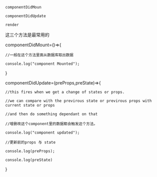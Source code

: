     componentDidMoun
    
    componentDidUpdate
  
    render
  
  这三个方法是最常用的
  
  componentDidMount=()=>{
  
    //一般在这个方法里面从数据库取出数据
    
    console.log("component Mounted");
    
    
  }
  
  componentDidUpdate=(preProps,preState)=>{
  
    //this fires when we get a change of states or props.
    
    //we can compare with the previrous state or previrous props with current state or props 
    
    //and then do something dependant on that
    
    //增删改这个component里的数据都会触发这个方法。
    
    console.log("component updated");
    
    //更新前的props 与 state
    
    console.log(preProps);
    
    console.log(preState)
    
  }
